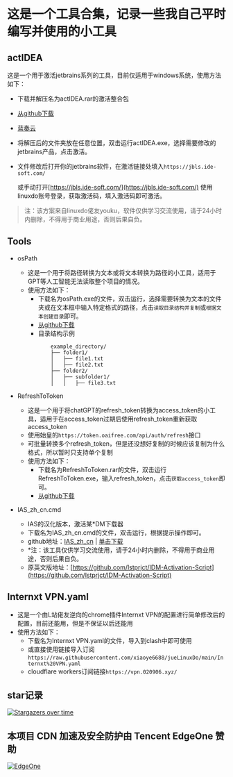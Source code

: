 # 这是一个工具合集，记录一些我自己平时编写并使用的小工具

## actIDEA

这是一个用于激活jetbrains系列的工具，目前仅适用于windows系统，使用方法如下：
- 下载并解压名为actIDEA.rar的激活整合包

- [从github下载](https://github.com/xiaoye6688/jueLinuxDo/releases/tag/v2.1.2)

- [蓝奏云](https://wwse.lanzoub.com/iSRoC299gpxa)

- 将解压后的文件夹放在任意位置，双击运行actIDEA.exe，选择需要修改的jetbrains产品，点击激活。

- 文件修改后打开你的jetbrains软件，在激活链接处填入`https://jbls.ide-soft.com/`

  或手动打开[https://jbls.ide-soft.com/](https://jbls.ide-soft.com/) 使用linuxdo账号登录，获取激活码，填入激活码即可激活。

> 注：该方案来自linuxdo佬友youku，软件仅供学习交流使用，请于24小时内删除，不得用于商业用途，否则后果自负。

## Tools
  - osPath
    - 这是一个用于将路径转换为文本或将文本转换为路径的小工具，适用于GPT等人工智能无法读取整个项目的情况。
    - 使用方法如下：
      - 下载名为osPath.exe的文件，双击运行，选择需要转换为文本的文件夹或在文本框中输入特定格式的路径，点击`读取目录结构并复制`或`根据文本创建目录`即可。
      - [从github下载](https://github.com/xiaoye6688/jueLinuxDo/releases/tag/osPath)
      - 目录结构示例
        ```
            example_directory/
            ├── folder1/
            │   ├── file1.txt
            │   ├── file2.txt
            ├── folder2/
            │   ├── subfolder1/
            │   │   ├── file3.txt
        ```
  - RefreshToToken
    - 这是一个用于将chatGPT的refresh_token转换为access_token的小工具，适用于在access_token过期后使用refresh_token重新获取access_token
    - 使用始皇的`https://token.oaifree.com/api/auth/refresh`接口
    - 可批量转换多个refresh_token，但是还没想好复制的时候应该复制为什么格式，所以暂时只支持单个复制
    - 使用方法如下：
      - 下载名为RefreshToToken.rar的文件，双击运行RefreshToToken.exe，输入refresh_token，点击`获取access_token`即可。
      - [从github下载](https://github.com/xiaoye6688/jueLinuxDo/releases/tag/Refresh_tokenToAccess_token)
  
  - IAS_zh_cn.cmd
    - IAS的汉化版本，激活某*DM下载器
    - 下载名为IAS_zh_cn.cmd的文件，双击运行，根据提示操作即可。
    - github地址：[IAS_zh_cn](https://github.com/xiaoye6688/jueLinuxDo/blob/main/Tools/IAS_zh_cn.cmd) | [单击下载](https://raw.githubusercontent.com/xiaoye6688/jueLinuxDo/refs/heads/main/Tools/IAS_zh_cn.cmd)
    - *注：该工具仅供学习交流使用，请于24小时内删除，不得用于商业用途，否则后果自负。
    - 原英文版地址：[https://github.com/lstprjct/IDM-Activation-Script](https://github.com/lstprjct/IDM-Activation-Script)

## Internxt VPN.yaml
  - 这是一个由L站佬友逆向的chrome插件Internxt VPN的配置进行简单修改后的配置，目前还能用，但是不保证以后还能用
  - 使用方法如下：
    - 下载名为Internxt VPN.yaml的文件，导入到clash中即可使用
    - 或直接使用链接导入订阅`https://raw.githubusercontent.com/xiaoye6688/jueLinuxDo/main/Internxt%20VPN.yaml`
    - cloudflare workers订阅链接`https://vpn.020906.xyz/`

## star记录
[![Stargazers over time](https://starchart.cc/xiaoye6688/jueLinuxDo.svg?variant=adaptive)](https://starchart.cc/xiaoye6688/jueLinuxDo)

## 本项目 CDN 加速及安全防护由 Tencent EdgeOne 赞助

[![EdgeOne](https://edgeone.ai/media/34fe3a45-492d-4ea4-ae5d-ea1087ca7b4b.png)](https://edgeone.ai/zh?from=github)
